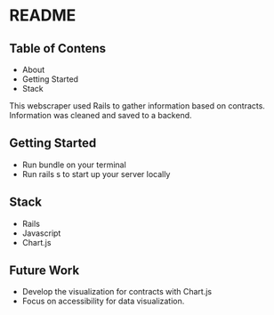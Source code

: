 # README

## Table of Contens
- About
- Getting Started
- Stack

This webscraper used Rails to gather information based on contracts.
Information was cleaned and saved to a backend.

## Getting Started
- Run bundle on your terminal
- Run rails s to start up your server locally

## Stack
- Rails 
- Javascript
- Chart.js

## Future Work
- Develop the visualization for contracts with Chart.js
- Focus on accessibility for data visualization.


